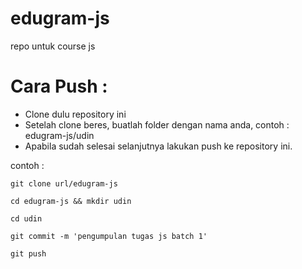 # edugram-js
repo untuk course js

# Cara Push : 
- Clone dulu repository ini
- Setelah clone beres, buatlah folder dengan nama anda, contoh : edugram-js/udin
- Apabila sudah selesai selanjutnya lakukan push ke repository ini. 

contoh : 

`git clone url/edugram-js`

`cd edugram-js && mkdir udin`

`cd udin`

`git commit -m 'pengumpulan tugas js batch 1'`

`git push`
